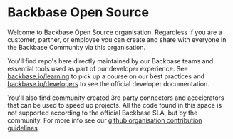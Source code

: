 # Backbase Open Source

Welcome to Backbase Open Source organisation. Regardless if you are a customer, partner, or employee you can create and share with everyone in the Backbase Community via this organisation.

You'll find repo's here directly maintained by our Backbase teams and essential tools used as part of our developer experience. See [backbase.io/learning](https://backbase.io/learning/) to pick up a course on our best practices and [backbase.io/developers](https://backbase.io/developers/) to see the official developer documentation.

You'll also find community created 3rd party connectors and accelerators that can be used to speed up projects. All the code found in this space is not supported according to the official Backbase SLA, but by the community. For more info see our [github organisation contribution guidelines](https://github.com/Backbase/.github/blob/main/CONTRIBUTING.md)
